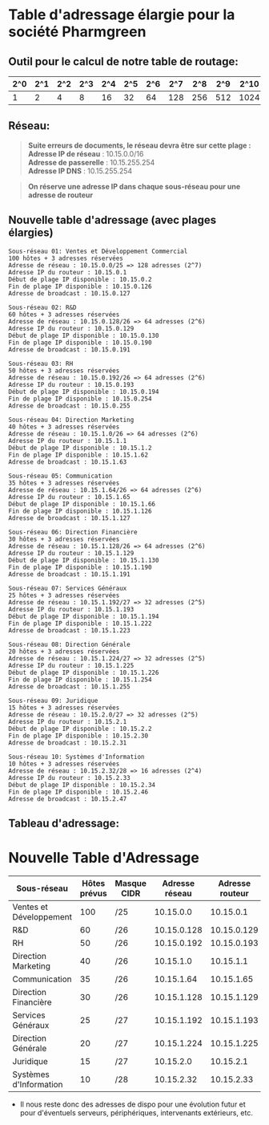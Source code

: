 # Table d'adressage élargie pour la société Pharmgreen

## Outil pour le calcul de notre table de routage:

| **2^0** | **2^1** | **2^2** | **2^3** | **2^4** | **2^5** | **2^6** | **2^7** | **2^8** | **2^9** | **2^10** | **2^11** |
|---------|---------|---------|---------|---------|---------|---------|---------|---------|---------|----------|----------|
| 1       | 2       | 4       | 8       | 16      | 32      | 64      | 128     | 256     | 512     | 1024     | 2048     |

## Réseau: 

> **Suite erreurs de documents, le réseau devra être sur cette plage :**  
**Adresse IP de réseau** : 10.15.0.0/16  
**Adresse de passerelle** : 10.15.255.254  
**Adresse IP DNS** : 10.15.255.254  

> **On réserve une adresse IP dans chaque sous-réseau pour une adresse de routeur**

## Nouvelle table d'adressage (avec plages élargies)
```
Sous-réseau 01: Ventes et Développement Commercial
100 hôtes + 3 adresses réservées
Adresse de réseau : 10.15.0.0/25 => 128 adresses (2^7)
Adresse IP du routeur : 10.15.0.1
Début de plage IP disponible : 10.15.0.2
Fin de plage IP disponible : 10.15.0.126
Adresse de broadcast : 10.15.0.127
```
```
Sous-réseau 02: R&D
60 hôtes + 3 adresses réservées
Adresse de réseau : 10.15.0.128/26 => 64 adresses (2^6)
Adresse IP du routeur : 10.15.0.129
Début de plage IP disponible : 10.15.0.130
Fin de plage IP disponible : 10.15.0.190
Adresse de broadcast : 10.15.0.191
```
```
Sous-réseau 03: RH
50 hôtes + 3 adresses réservées
Adresse de réseau : 10.15.0.192/26 => 64 adresses (2^6)
Adresse IP du routeur : 10.15.0.193
Début de plage IP disponible : 10.15.0.194
Fin de plage IP disponible : 10.15.0.254
Adresse de broadcast : 10.15.0.255
```
```
Sous-réseau 04: Direction Marketing
40 hôtes + 3 adresses réservées
Adresse de réseau : 10.15.1.0/26 => 64 adresses (2^6)
Adresse IP du routeur : 10.15.1.1
Début de plage IP disponible : 10.15.1.2
Fin de plage IP disponible : 10.15.1.62
Adresse de broadcast : 10.15.1.63
```
```
Sous-réseau 05: Communication
35 hôtes + 3 adresses réservées
Adresse de réseau : 10.15.1.64/26 => 64 adresses (2^6)
Adresse IP du routeur : 10.15.1.65
Début de plage IP disponible : 10.15.1.66
Fin de plage IP disponible : 10.15.1.126
Adresse de broadcast : 10.15.1.127
```
```
Sous-réseau 06: Direction Financière
30 hôtes + 3 adresses réservées
Adresse de réseau : 10.15.1.128/26 => 64 adresses (2^6)
Adresse IP du routeur : 10.15.1.129
Début de plage IP disponible : 10.15.1.130
Fin de plage IP disponible : 10.15.1.190
Adresse de broadcast : 10.15.1.191
```
```
Sous-réseau 07: Services Généraux
25 hôtes + 3 adresses réservées
Adresse de réseau : 10.15.1.192/27 => 32 adresses (2^5)
Adresse IP du routeur : 10.15.1.193
Début de plage IP disponible : 10.15.1.194
Fin de plage IP disponible : 10.15.1.222
Adresse de broadcast : 10.15.1.223
```
```
Sous-réseau 08: Direction Générale
20 hôtes + 3 adresses réservées
Adresse de réseau : 10.15.1.224/27 => 32 adresses (2^5)
Adresse IP du routeur : 10.15.1.225
Début de plage IP disponible : 10.15.1.226
Fin de plage IP disponible : 10.15.1.254
Adresse de broadcast : 10.15.1.255
```
```
Sous-réseau 09: Juridique
15 hôtes + 3 adresses réservées
Adresse de réseau : 10.15.2.0/27 => 32 adresses (2^5)
Adresse IP du routeur : 10.15.2.1
Début de plage IP disponible : 10.15.2.2
Fin de plage IP disponible : 10.15.2.30
Adresse de broadcast : 10.15.2.31
```
```
Sous-réseau 10: Systèmes d'Information
10 hôtes + 3 adresses réservées
Adresse de réseau : 10.15.2.32/28 => 16 adresses (2^4)
Adresse IP du routeur : 10.15.2.33
Début de plage IP disponible : 10.15.2.34
Fin de plage IP disponible : 10.15.2.46
Adresse de broadcast : 10.15.2.47
```
## Tableau d'adressage:


# Nouvelle Table d'Adressage

| Sous-réseau                 | Hôtes prévus | Masque CIDR | Adresse réseau | Adresse routeur | Début plage IP | Fin plage IP   | Adresse broadcast |
|-----------------------------|--------------|-------------|----------------|-----------------|----------------|---------------|-------------------|
| Ventes et Développement     | 100          | /25         | 10.15.0.0      | 10.15.0.1       | 10.15.0.2      | 10.15.0.126   | 10.15.0.127       |
| R&D                         | 60           | /26         | 10.15.0.128    | 10.15.0.129     | 10.15.0.130    | 10.15.0.190   | 10.15.0.191       |
| RH                          | 50           | /26         | 10.15.0.192    | 10.15.0.193     | 10.15.0.194    | 10.15.0.254   | 10.15.0.255       |
| Direction Marketing         | 40           | /26         | 10.15.1.0      | 10.15.1.1       | 10.15.1.2      | 10.15.1.62    | 10.15.1.63        |
| Communication               | 35           | /26         | 10.15.1.64     | 10.15.1.65      | 10.15.1.66     | 10.15.1.126   | 10.15.1.127       |
| Direction Financière        | 30           | /26         | 10.15.1.128    | 10.15.1.129     | 10.15.1.130    | 10.15.1.190   | 10.15.1.191       |
| Services Généraux           | 25           | /27         | 10.15.1.192    | 10.15.1.193     | 10.15.1.194    | 10.15.1.222   | 10.15.1.223       |
| Direction Générale          | 20           | /27         | 10.15.1.224    | 10.15.1.225     | 10.15.1.226    | 10.15.1.254   | 10.15.1.255       |
| Juridique                   | 15           | /27         | 10.15.2.0      | 10.15.2.1       | 10.15.2.2      | 10.15.2.30    | 10.15.2.31        |
| Systèmes d'Information      | 10           | /28         | 10.15.2.32     | 10.15.2.33      | 10.15.2.34     | 10.15.2.46    | 10.15.2.47        |



- Il nous reste donc des adresses de dispo pour une évolution futur et pour d'éventuels serveurs, périphériques, intervenants extérieurs, etc.
